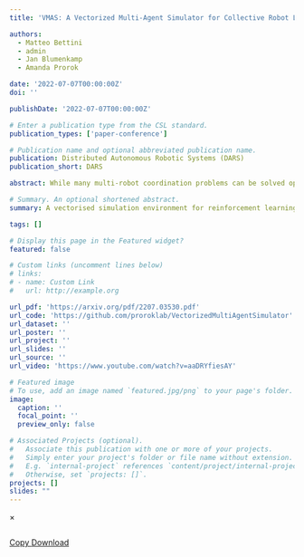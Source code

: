 ```yaml
---
title: 'VMAS: A Vectorized Multi-Agent Simulator for Collective Robot Learning'

authors:
  - Matteo Bettini
  - admin
  - Jan Blumenkamp
  - Amanda Prorok

date: '2022-07-07T00:00:00Z'
doi: ''

publishDate: '2022-07-07T00:00:00Z'

# Enter a publication type from the CSL standard.
publication_types: ['paper-conference']

# Publication name and optional abbreviated publication name.
publication: Distributed Autonomous Robotic Systems (DARS)
publication_short: DARS

abstract: While many multi-robot coordination problems can be solved optimally by exact algorithms, solutions are often not scalable in the number of robots. Multi-Agent Reinforcement Learning (MARL) is gaining increasing attention in the robotics community as a promising solution to tackle such problems. Nevertheless, we still lack the tools that allow us to quickly and efficiently find solutions to large-scale collective learning tasks. In this work, we introduce the Vectorized Multi-Agent Simulator (VMAS). VMAS is an open-source framework designed for efficient MARL benchmarking. It is comprised of a vectorized 2D physics engine written in PyTorch and a set of twelve challenging multi-robot scenarios. Additional scenarios can be implemented through a simple and modular interface. We demonstrate how vectorization enables parallel simulation on accelerated hardware without added complexity. When comparing VMAS to OpenAI MPE, we show how MPE's execution time increases linearly in the number of simulations while VMAS is able to execute 30,000 parallel simulations in under 10s, proving more than 100x faster. Using VMAS's RLlib interface, we benchmark our multi-robot scenarios using various Proximal Policy Optimization (PPO)-based MARL algorithms. VMAS's scenarios prove challenging in orthogonal ways for state-of-the-art MARL algorithms. The VMAS framework is available at [this https URL](https://github.com/proroklab/VectorizedMultiAgentSimulator). A video of VMAS scenarios and experiments is available at [this https URL](https://www.youtube.com/watch?v=aaDRYfiesAY).

# Summary. An optional shortened abstract.
summary: A vectorised simulation environment for reinforcement learning.

tags: []

# Display this page in the Featured widget?
featured: false

# Custom links (uncomment lines below)
# links:
# - name: Custom Link
#   url: http://example.org

url_pdf: 'https://arxiv.org/pdf/2207.03530.pdf'
url_code: 'https://github.com/proroklab/VectorizedMultiAgentSimulator'
url_dataset: ''
url_poster: ''
url_project: ''
url_slides: ''
url_source: ''
url_video: 'https://www.youtube.com/watch?v=aaDRYfiesAY'

# Featured image
# To use, add an image named `featured.jpg/png` to your page's folder.
image:
  caption: ''
  focal_point: ''
  preview_only: false

# Associated Projects (optional).
#   Associate this publication with one or more of your projects.
#   Simply enter your project's folder or file name without extension.
#   E.g. `internal-project` references `content/project/internal-project/index.md`.
#   Otherwise, set `projects: []`.
projects: []
slides: ""
---
```


<span aria-hidden=true>&#215;</span></button></div><div class=modal-body><pre><code class="tex hljs"></code></pre></div><div class=modal-footer><a class="btn btn-outline-primary my-1 js-copy-cite" href=# target=_blank><i class="fas fa-copy"></i> Copy
</a><a class="btn btn-outline-primary my-1 js-download-cite" href=# target=_blank><i class="fas fa-download"></i> Download</a><div id=modal-error></div></div></div></div></div><script src=https://cdnjs.cloudflare.com/ajax/libs/jquery/3.5.1/jquery.min.js integrity="sha256-9/aliU8dGd2tb6OSsuzixeV4y/faTqgFtohetphbbj0=" crossorigin=anonymous></script><script src=https://cdnjs.cloudflare.com/ajax/libs/instant.page/5.1.0/instantpage.min.js integrity="sha512-1+qUtKoh9XZW7j+6LhRMAyOrgSQKenQ4mluTR+cvxXjP1Z54RxZuzstR/H9kgPXQsVB8IW7DMDFUJpzLjvhGSQ==" crossorigin=anonymous></script><script src=https://cdnjs.cloudflare.com/ajax/libs/jquery.imagesloaded/4.1.4/imagesloaded.pkgd.min.js integrity="sha256-lqvxZrPLtfffUl2G/e7szqSvPBILGbwmsGE1MKlOi0Q=" crossorigin=anonymous></script><script src=https://cdnjs.cloudflare.com/ajax/libs/jquery.isotope/3.0.6/isotope.pkgd.min.js integrity="sha256-CBrpuqrMhXwcLLUd5tvQ4euBHCdh7wGlDfNz8vbu/iI=" crossorigin=anonymous></script><script src=https://cdnjs.cloudflare.com/ajax/libs/highlight.js/10.2.0/highlight.min.js integrity="sha512-TDKKr+IvoqZnPzc3l35hdjpHD0m+b2EC2SrLEgKDRWpxf2rFCxemkgvJ5kfU48ip+Y+m2XVKyOCD85ybtlZDmw==" crossorigin=anonymous></script><script src=https://cdnjs.cloudflare.com/ajax/libs/highlight.js/10.2.0/languages/r.min.js></script><script src=https://cdnjs.cloudflare.com/ajax/libs/highlight.js/10.2.0/languages/python.min.js></script><script src=https://cdnjs.cloudflare.com/ajax/libs/highlight.js/10.2.0/languages/latex.min.js></script><script src=https://cdnjs.cloudflare.com/ajax/libs/leaflet/1.7.1/leaflet.min.js integrity="sha512-SeiQaaDh73yrb56sTW/RgVdi/mMqNeM2oBwubFHagc5BkixSpP1fvqF47mKzPGWYSSy4RwbBunrJBQ4Co8fRWA==" crossorigin=anonymous></script><script id=search-hit-fuse-template type=text/x-template>
        <div class="search-hit" id="summary-{{key}}">
          <div class="search-hit-content">
            <div class="search-hit-name">
              <a href="{{relpermalink}}">{{title}}</a>
              <div class="article-metadata search-hit-type">{{type}}</div>
              <p class="search-hit-description">{{snippet}}</p>
            </div>
          </div>
        </div>
      </script><script src=https://cdnjs.cloudflare.com/ajax/libs/fuse.js/3.2.1/fuse.min.js integrity="sha256-VzgmKYmhsGNNN4Ph1kMW+BjoYJM2jV5i4IlFoeZA9XI=" crossorigin=anonymous></script><script src=https://cdnjs.cloudflare.com/ajax/libs/mark.js/8.11.1/jquery.mark.min.js integrity="sha256-4HLtjeVgH0eIB3aZ9mLYF6E8oU5chNdjU6p6rrXpl9U=" crossorigin=anonymous></script><script src=/js/bootstrap.bundle.min.6aed84840afc03ab4d5750157f69c120.js></script><script src=/en/js/wowchemy.min.f7a5e0a5c39e010ad2fd6899a284771d.js></script><script async defer src=https://buttons.github.io/buttons.js></script></body></html>